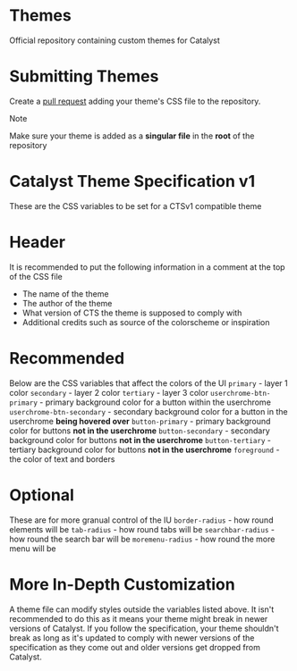 # Themes
Official repository containing custom themes for Catalyst
# Submitting Themes
Create a [pull request](https://github.com/CatalystDevOrg/Themes/pulls) adding your theme's CSS file to the repository.
> [!NOTE]
> Make sure your theme is added as a **singular file** in the **root** of the repository
# Catalyst Theme Specification v1
These are the CSS variables to be set for a CTSv1 compatible theme
# Header
It is recommended to put the following information in a comment at the top of the CSS file
- The name of the theme
- The author of the theme
- What version of CTS the theme is supposed to comply with
- Additional credits such as source of the colorscheme or inspiration
# Recommended
Below are the CSS variables that affect the colors of the UI
`primary` - layer 1 color
`secondary` - layer 2 color
`tertiary` - layer 3 color
`userchrome-btn-primary` - primary background color for a button within the userchrome
`userchrome-btn-secondary` - secondary background color for a button in the userchrome **being hovered over**
`button-primary` - primary background color for buttons **not in the userchrome**
`button-secondary` - secondary background color for buttons **not in the userchrome**
`button-tertiary` - tertiary background color for buttons **not in the userchrome**
`foreground` - the color of text and borders
# Optional
These are for more granual control of the IU
`border-radius` - how round elements will be
`tab-radius` - how round tabs will be
`searchbar-radius` - how round the search bar will be
`moremenu-radius` - how round the more menu will be
# More In-Depth Customization
A theme file can modify styles outside the variables listed above. It isn't recommended to do this as it means your theme might break in newer versions of Catalyst. If you follow the specification, your theme shouldn't break as long as it's updated to comply with newer versions of the specification as they come out and older versions get dropped from Catalyst.